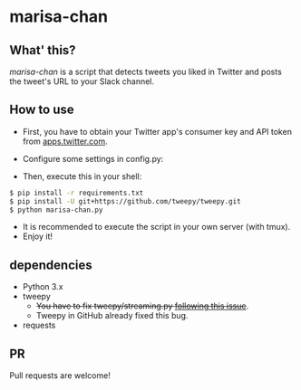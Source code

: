 # marisa-chan
## What' this?
*marisa-chan* is a script that detects tweets you liked in Twitter and posts the tweet's URL to your Slack channel.

## How to use
* First, you have to obtain your Twitter app's consumer key and API token from [apps.twitter.com](https://apps.twitter.com/).
* Configure some settings in config.py:

* Then, execute this in your shell:

```sh
$ pip install -r requirements.txt
$ pip install -U git+https://github.com/tweepy/tweepy.git
$ python marisa-chan.py
```

* It is recommended to execute the script in your own server (with tmux).
* Enjoy it!

## dependencies
* Python 3.x
* tweepy
  * ~~You have to fix tweepy/streaming.py [following this issue](https://github.com/tweepy/tweepy/issues/615#issuecomment-122886173)~~.
  * Tweepy in GitHub already fixed this bug.
* requests

## PR
Pull requests are welcome!
